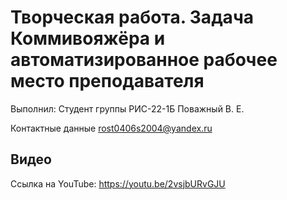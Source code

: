# Творческая работа. Задача Коммивояжёра и автоматизированное рабочее место преподавателя
Выполнил: Студент группы РИС-22-1Б Поважный В. Е.

Контактные данные rost0406s2004@yandex.ru


## Видео
Ссылка на YouTube: https://youtu.be/2vsjbURvGJU
